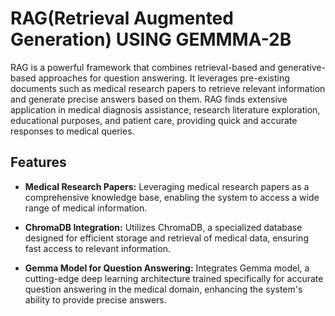 # RAG(Retrieval Augmented Generation) USING GEMMMA-2B

RAG is a powerful framework that combines retrieval-based and generative-based approaches for question answering. It leverages pre-existing documents such as medical research papers to retrieve relevant information and generate precise answers based on them. RAG finds extensive application in medical diagnosis assistance, research literature exploration, educational purposes, and patient care, providing quick and accurate responses to medical queries.

## Features

- **Medical Research Papers:** Leveraging medical research papers as a comprehensive knowledge base, enabling the system to access a wide range of medical information.

- **ChromaDB Integration:** Utilizes ChromaDB, a specialized database designed for efficient storage and retrieval of medical data, ensuring fast access to relevant information.

- **Gemma Model for Question Answering:** Integrates Gemma model, a cutting-edge deep learning architecture trained specifically for accurate question answering in the medical domain, enhancing the system's ability to provide precise answers.


  


